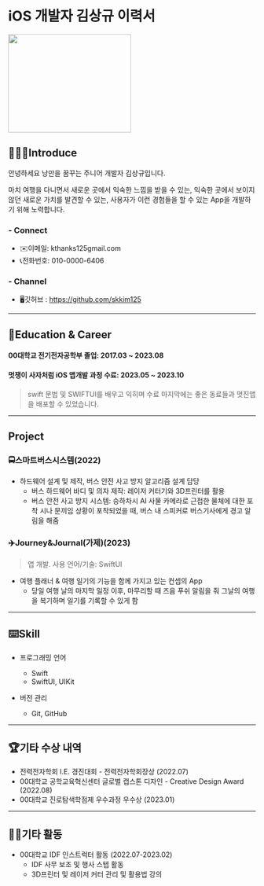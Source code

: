 # iOS 개발자 김상규 이력서

<img src="https://s3.amazonaws.com/pix.iemoji.com/images/emoji/apple/ios-12/256/man-technologist-light-skin-tone.png" width="250" height="200" />

## 🧑🏻‍💻Introduce
안녕하세요 낭만을 꿈꾸는 주니어 개발자 김상규입니다.

마치 여행을 다니면서 새로운 곳에서 익숙한 느낌을 받을 수 있는, 익숙한 곳에서 보이지 않던 새로운 가치를 발견할 수 있는, 사용자가 이런 경험들을 할 수 있는 App을 개발하기 위해 노력합니다.

### - Connect
- ✉️이메일: kthanks125gmail.com
- 📞전화번호: 010-0000-6406

### - Channel

- 🖥️깃허브 : https://github.com/skkim125

***

## 💼Education & Career

#### 00대학교 전기전자공학부 졸업: 2017.03 ~ 2023.08

#### 멋쟁이 사자처럼 iOS 앱개발 과정 수료: 2023.05 ~ 2023.10

>swift 문법 및 SWIFTUI를 배우고 익히며 수료 마지막에는 좋은 동료들과 멋진앱을 배포할 수 있었습니다.

___

## Project

### 🚍스마트버스시스템(2022)
- 하드웨어 설계 및 제작, 버스 안전 사고 방지 알고리즘 설계 담당
  - 버스 하드웨어 바디 및 의자 제작: 레이저 커터기와 3D프린터를 활용
  - 버스 안전 사고 방지 시스템: 승하차시 AI 사물 카메라로 근접한 물체에 대한 포착 시나 문끼임 상황이 포착되었을 때, 버스 내 스피커로 버스기사에게 경고 알림을 해줌


### ✈️Journey&Journal(가제)(2023)
> 앱 개발. 사용 언어/기술: SwiftUI
  
- 여행 플래너 & 여행 일기의 기능을 함께 가지고 있는 컨셉의 App
  - 당일 여행 날의 마지막 일정 이후, 마무리할 때 즈음 푸쉬 알림을 줘 그날의 여행을 복기하며 일기를 기록할 수 있게 함

***

## ⌨️Skill

- 프로그래밍 언어
  - Swift
  - SwiftUI, UIKit
    
- 버전 관리
  - Git, GitHub
    
___

## 🏆기타 수상 내역


- 전력전자학회 I.E. 경진대회 - 전력전자학회장상 (2022.07)
- 00대학교 공학교육혁신센터 글로벌 캡스톤 디자인 - Creative Design Award (2022.08)
- 00대학교 진로탐색학점제 우수과정 우수상 (2023.01)

___

## 🏃🏻기타 활동


- 00대학교 IDF 인스트럭터 활동 (2022.07-2023.02)
  - IDF 사무 보조 및 행사 스텝 활동
  - 3D프린터 및 레이저 커터 관리 및 활용법 강의
